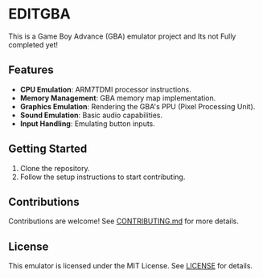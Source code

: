 # EDITGBA

This is a Game Boy Advance (GBA) emulator project and Its not Fully completed yet!

## Features
- **CPU Emulation**: ARM7TDMI processor instructions.
- **Memory Management**: GBA memory map implementation.
- **Graphics Emulation**: Rendering the GBA's PPU (Pixel Processing Unit).
- **Sound Emulation**: Basic audio capabilities.
- **Input Handling**: Emulating button inputs.

## Getting Started
1. Clone the repository.
2. Follow the setup instructions to start contributing.

## Contributions
Contributions are welcome! See [CONTRIBUTING.md](CONTRIBUTING.md) for more details.

## License
This emulator is licensed under the MIT License. See [LICENSE](LICENSE) for details.
